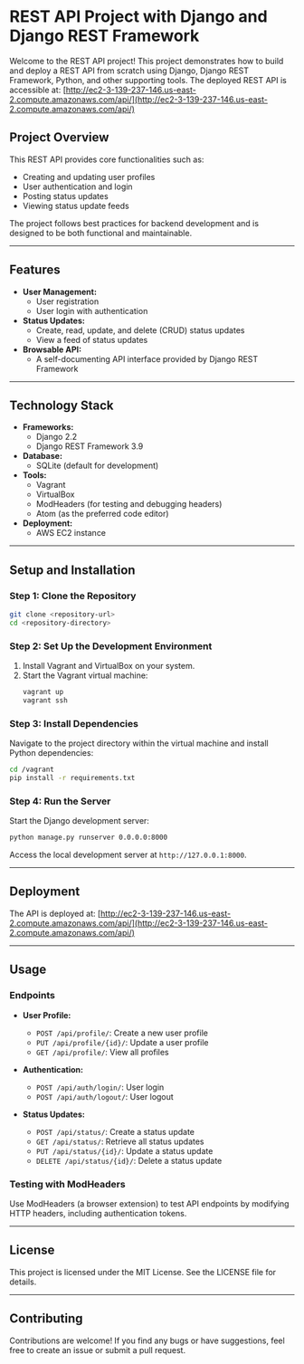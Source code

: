 # REST API Project with Django and Django REST Framework

Welcome to the REST API project! This project demonstrates how to build and deploy a REST API from scratch using Django, Django REST Framework, Python, and other supporting tools. The deployed REST API is accessible at: [http://ec2-3-139-237-146.us-east-2.compute.amazonaws.com/api/](http://ec2-3-139-237-146.us-east-2.compute.amazonaws.com/api/)

## Project Overview
This REST API provides core functionalities such as:

- Creating and updating user profiles
- User authentication and login
- Posting status updates
- Viewing status update feeds

The project follows best practices for backend development and is designed to be both functional and maintainable.

---

## Features
- **User Management:**
  - User registration
  - User login with authentication
- **Status Updates:**
  - Create, read, update, and delete (CRUD) status updates
  - View a feed of status updates
- **Browsable API:**
  - A self-documenting API interface provided by Django REST Framework

---

## Technology Stack
- **Frameworks:**
  - Django 2.2
  - Django REST Framework 3.9
- **Database:**
  - SQLite (default for development)
- **Tools:**
  - Vagrant
  - VirtualBox
  - ModHeaders (for testing and debugging headers)
  - Atom (as the preferred code editor)
- **Deployment:**
  - AWS EC2 instance

---

## Setup and Installation

### Step 1: Clone the Repository
```bash
git clone <repository-url>
cd <repository-directory>
```

### Step 2: Set Up the Development Environment
1. Install Vagrant and VirtualBox on your system.
2. Start the Vagrant virtual machine:
   ```bash
   vagrant up
   vagrant ssh
   ```

### Step 3: Install Dependencies
Navigate to the project directory within the virtual machine and install Python dependencies:
```bash
cd /vagrant
pip install -r requirements.txt
```

### Step 4: Run the Server
Start the Django development server:
```bash
python manage.py runserver 0.0.0.0:8000
```
Access the local development server at `http://127.0.0.1:8000`.

---

## Deployment
The API is deployed at: [http://ec2-3-139-237-146.us-east-2.compute.amazonaws.com/api/](http://ec2-3-139-237-146.us-east-2.compute.amazonaws.com/api/)

---

## Usage
### Endpoints
- **User Profile:**
  - `POST /api/profile/`: Create a new user profile
  - `PUT /api/profile/{id}/`: Update a user profile
  - `GET /api/profile/`: View all profiles

- **Authentication:**
  - `POST /api/auth/login/`: User login
  - `POST /api/auth/logout/`: User logout

- **Status Updates:**
  - `POST /api/status/`: Create a status update
  - `GET /api/status/`: Retrieve all status updates
  - `PUT /api/status/{id}/`: Update a status update
  - `DELETE /api/status/{id}/`: Delete a status update

### Testing with ModHeaders
Use ModHeaders (a browser extension) to test API endpoints by modifying HTTP headers, including authentication tokens.

---

## License
This project is licensed under the MIT License. See the LICENSE file for details.

---

## Contributing
Contributions are welcome! If you find any bugs or have suggestions, feel free to create an issue or submit a pull request.
